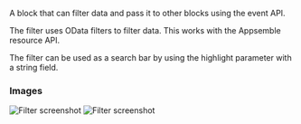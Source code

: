 A block that can filter data and pass it to other blocks using the event API.

The filter uses OData filters to filter data. This works with the Appsemble resource API.

The filter can be used as a search bar by using the highlight parameter with a string field.

### Images

![Filter screenshot](https://gitlab.com/appsemble/appsemble/-/raw/0.34.9/config/assets/filter.png)
![Filter screenshot](https://gitlab.com/appsemble/appsemble/-/raw/0.34.9/config/assets/filter-search-bar.png)
